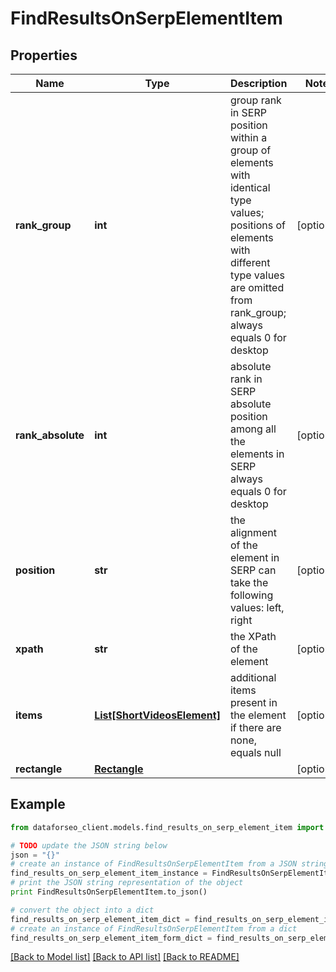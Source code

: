 # FindResultsOnSerpElementItem


## Properties

Name | Type | Description | Notes
------------ | ------------- | ------------- | -------------
**rank_group** | **int** | group rank in SERP position within a group of elements with identical type values; positions of elements with different type values are omitted from rank_group; always equals 0 for desktop | [optional] 
**rank_absolute** | **int** | absolute rank in SERP absolute position among all the elements in SERP always equals 0 for desktop | [optional] 
**position** | **str** | the alignment of the element in SERP can take the following values: left, right | [optional] 
**xpath** | **str** | the XPath of the element | [optional] 
**items** | [**List[ShortVideosElement]**](ShortVideosElement.md) | additional items present in the element if there are none, equals null | [optional] 
**rectangle** | [**Rectangle**](Rectangle.md) |  | [optional] 

## Example

```python
from dataforseo_client.models.find_results_on_serp_element_item import FindResultsOnSerpElementItem

# TODO update the JSON string below
json = "{}"
# create an instance of FindResultsOnSerpElementItem from a JSON string
find_results_on_serp_element_item_instance = FindResultsOnSerpElementItem.from_json(json)
# print the JSON string representation of the object
print FindResultsOnSerpElementItem.to_json()

# convert the object into a dict
find_results_on_serp_element_item_dict = find_results_on_serp_element_item_instance.to_dict()
# create an instance of FindResultsOnSerpElementItem from a dict
find_results_on_serp_element_item_form_dict = find_results_on_serp_element_item.from_dict(find_results_on_serp_element_item_dict)
```
[[Back to Model list]](../README.md#documentation-for-models) [[Back to API list]](../README.md#documentation-for-api-endpoints) [[Back to README]](../README.md)


